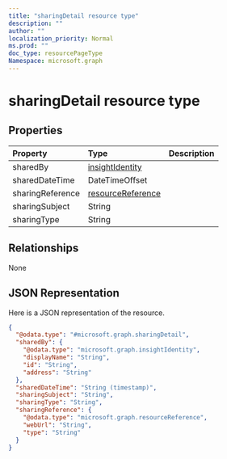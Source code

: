 ```yaml
---
title: "sharingDetail resource type"
description: ""
author: ""
localization_priority: Normal
ms.prod: ""
doc_type: resourcePageType
Namespace: microsoft.graph
---
```



# sharingDetail resource type



## Properties
|Property|Type|Description|
|:---|:---|:---|
|sharedBy|[insightIdentity](../resources/insightIdentity.md)||
|sharedDateTime|DateTimeOffset||
|sharingReference|[resourceReference](../resources/resourceReference.md)||
|sharingSubject|String||
|sharingType|String||

## Relationships
None

## JSON Representation
Here is a JSON representation of the resource.
<!-- {
  "blockType": "resource",
  "@odata.type": "microsoft.graph.sharingDetail"
}
-->
``` json
{
  "@odata.type": "#microsoft.graph.sharingDetail",
  "sharedBy": {
    "@odata.type": "microsoft.graph.insightIdentity",
    "displayName": "String",
    "id": "String",
    "address": "String"
  },
  "sharedDateTime": "String (timestamp)",
  "sharingSubject": "String",
  "sharingType": "String",
  "sharingReference": {
    "@odata.type": "microsoft.graph.resourceReference",
    "webUrl": "String",
    "type": "String"
  }
}
```

